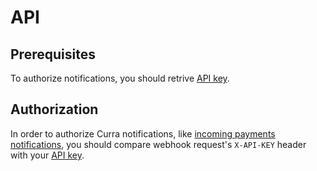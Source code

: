 # API

## Prerequisites

To authorize notifications, you should retrive [API key](/obsidian/security/authorization/index.md).

## Authorization

In order to authorize Curra notifications, like [incoming payments notifications](/obsidian/features/notifications/incomes.md), you should compare webhook request's `X-API-KEY` header with your [API key](/obsidian/security/authorization/index.md).

